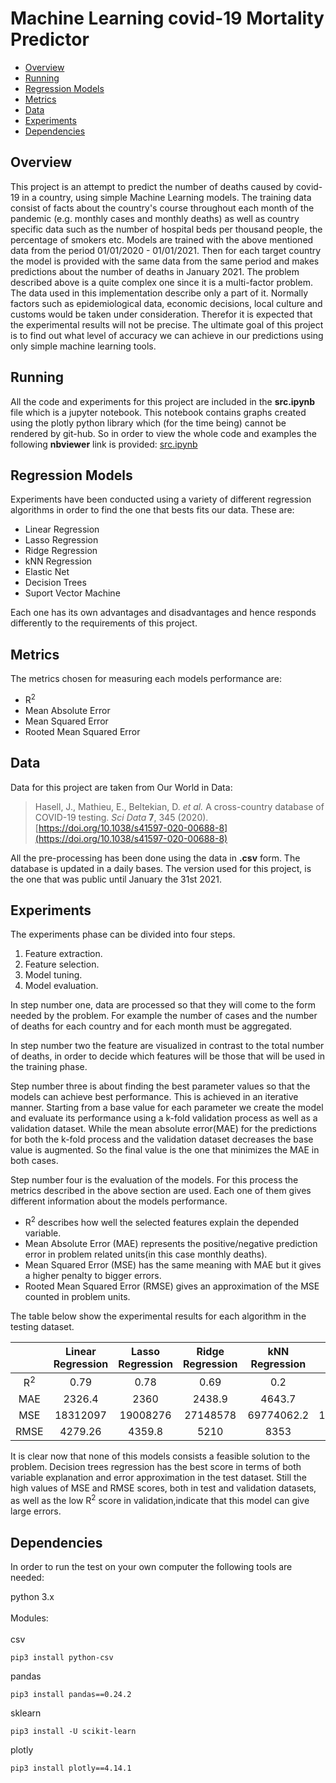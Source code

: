 # Machine Learning covid-19 Mortality Predictor

* [Overview](#overview)
* [Running](#running)
* [Regression Models](#regression-models)
* [Metrics](#metrics)
* [Data](#data)
* [Experiments](#experiments)
* [Dependencies](#dependencies)


## Overview

This project is an attempt to predict the number of deaths caused by covid-19 in a  country, using simple Machine Learning models. The training data consist of facts about the country's  course throughout each month of the pandemic  (e.g. monthly cases and monthly deaths) as well as country specific data such as the number of hospital beds per thousand people, the percentage of smokers etc.                                                                                                     Models are trained with the above mentioned data from the period  01/01/2020 - 01/01/2021. Then for each target country the model is provided with the same data from the same period  and makes predictions about the number of deaths in January 2021.                                                                                            The problem described above is a quite complex one since it is a multi-factor problem. The data used in this implementation describe only a part of it. Normally factors such as epidemiological data, economic decisions, local culture and customs  would be taken under consideration. Therefor it is expected that the experimental results will not be precise. The ultimate goal of this project is to find out what level of accuracy we can achieve in our predictions using only simple machine learning tools.

## Running

All the code and experiments for this project are included in the **src.ipynb** file which is a jupyter notebook.                                                                                   This notebook contains graphs created using the plotly python library which (for the time being) cannot be rendered by git-hub.
So in order to view the whole code and examples the following **nbviewer** link is provided:
[src.ipynb](https://nbviewer.jupyter.org/github/vGkatsis/ML_covid-19_Mortality_Predictor/blob/main/src.ipynb?flush_cache=true)

## Regression Models

Experiments have been conducted using a variety of different regression algorithms in order to find the one that bests fits
our data. These are:

<ul>
<li> Linear Regression </li>
<li> Lasso Regression </li>
<li> Ridge Regression </li>
<li> kNN Regression</li>
<li> Elastic Net </li>
<li> Decision Trees </li>
<li> Suport Vector Machine </li>
</ul>

Each one has its own advantages and disadvantages and hence responds differently to the requirements of this project.

## Metrics

The metrics chosen for measuring each models performance are:

<ul>
<li>R<sup>2</sup></li>
<li>Mean Absolute Error</li>
<li>Mean Squared Error</li>
<li>Rooted Mean Squared Error</li>
</ul>

## Data
Data for this project are taken from Our World in Data:
> Hasell, J., Mathieu, E., Beltekian, D. _et al._ A cross-country database of COVID-19 testing. _Sci Data_ **7**, 345 (2020). [https://doi.org/10.1038/s41597-020-00688-8](https://doi.org/10.1038/s41597-020-00688-8)

All the pre-processing has been done using the data in **.csv** form. The database is updated in a daily bases. The version used for this project, is the one that was public until January the 31st 2021.

## Experiments

The experiments phase can be divided into four steps.

1. Feature extraction.
2. Feature selection.
3. Model tuning.
4. Model evaluation.

In step number one, data are processed so that they will come to the form needed by the problem. For example the number of cases and the number of deaths for each country and for each month must be aggregated.

In step number two the feature are visualized in contrast to the  total number of deaths, in order to decide which features will be those that will be used in the training phase.

Step number three is about finding the best parameter values so that the models can achieve best performance. This is achieved in an iterative manner. Starting from a base value for each parameter we create the model and evaluate its performance using a k-fold validation process as well as a validation dataset. While the mean absolute error(MAE) for the predictions for both the k-fold process and the validation dataset decreases the base value is augmented. So the final value is the one that minimizes the MAE in both cases.

Step number four is the evaluation of the models. For this process the metrics described in the above section are used. Each one of them gives different information about the models performance.

- R<sup>2</sup>  describes how well the selected features explain the depended variable.
- Mean Absolute Error (MAE) represents the positive/negative prediction error in problem related units(in this case monthly deaths).
- Mean Squared Error (MSE)  has the same meaning with MAE but it gives a higher penalty to bigger errors.
- Rooted Mean Squared Error (RMSE) gives an approximation of the MSE counted in problem units.

The table below show the experimental results for each algorithm in the testing dataset.

|               | Linear Regression | Lasso Regression | Ridge Regression | kNN Regression | Elastic Net | Decision Trees |   SVM    |
| :-----------: | :---------------: | :--------------: | :--------------: |:--------------:|:----------: | :------------: |:-------: |
| R<sup>2</sup> |       0.79        |       0.78       |       0.69       |       0.2      |     0.78    |       0.92     |  -0.15   |
|      MAE      |      2326.4       |       2360       |      2438.9      |     4643.7     |    2419.1   |       1599     |  5232.1  |
|      MSE      |     18312097      |     19008276     |     27148578     |   69774062.2   |   19427773  |     7362844    |100242603 |
|     RMSE      |      4279.26      |      4359.8      |       5210       |      8353      |    4407.7   |     2713.46    |  10012   |

It is clear now that none of this models consists a feasible solution to the problem.
Decision trees regression has the best score in terms of both variable explanation and error approximation in the test dataset. Still the high values of MSE and RMSE scores, both in test and validation datasets, as well as the low R<sup>2</sup> score in validation,indicate that this model can give large errors.

## Dependencies
In order to run the test on your own computer the following tools are needed:

python 3.x</br></br>
Modules:</br></br>
csv
```
pip3 install python-csv
```
pandas
```
pip3 install pandas==0.24.2
```
sklearn
```
pip3 install -U scikit-learn
```
plotly
```
pip3 install plotly==4.14.1
```
